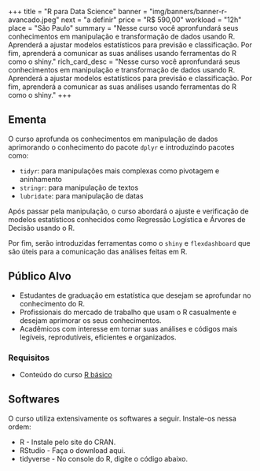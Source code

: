 +++
title = "R para Data Science"
banner = "img/banners/banner-r-avancado.jpeg"
next = "a definir"
price = "R$ 590,00"
workload = "12h"
place = "São Paulo"
summary = "Nesse curso você apronfundará seus conhecimentos em manipulação e transformação de dados usando R. Aprenderá a ajustar modelos estatísticos para previsão e classificação. Por fim, aprenderá a comunicar as suas análises usando ferramentas do R como o shiny."
rich_card_desc = "Nesse curso você apronfundará seus conhecimentos em manipulação e transformação de dados usando R. Aprenderá a ajustar modelos estatísticos para previsão e classificação. Por fim, aprenderá a comunicar as suas análises usando ferramentas do R como o shiny."
+++

## Ementa

O curso aprofunda os conhecimentos em manipulação de dados aprimorando o conhecimento
do pacote `dplyr` e introduzindo pacotes como:

* `tidyr`: para manipulações mais complexas como pivotagem e aninhamento
* `stringr`: para manipulação de textos 
* `lubridate`: para manipulação de datas

Após passar pela manipulação, o curso abordará o ajuste e verificação de modelos
estatísticos conhecidos como Regressão Logística e Árvores de Decisão usando o R. 

Por fim, serão introduzidas ferramentas como o `shiny` e `flexdashboard` que são úteis 
para a comunicação das análises feitas em R.

## Público Alvo

* Estudantes de graduação em estatística que desejam se aprofundar no conhecimento do R.
* Profissionais do mercado de trabalho que usam o R casualmente e desejam aprimorar os seus conhecimentos.
* Acadêmicos com interesse em tornar suas análises e códigos mais legíveis, reprodutíveis, eficientes e organizados.

### Requisitos

- Conteúdo do curso [R básico](http://curso-r.com/cursos/introducao-programacao-r/)

## Softwares

O curso utiliza extensivamente os softwares a seguir. Instale-os nessa ordem:

* R - Instale pelo site do CRAN.
* RStudio - Faça o download aqui.
* tidyverse - No console do R, digite o código abaixo.
